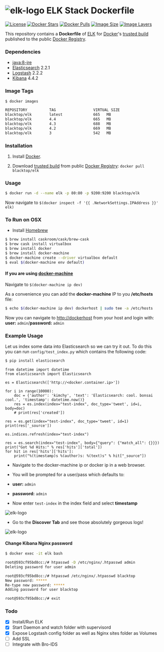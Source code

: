 ![elk-logo](https://raw.githubusercontent.com/blacktop/docker-elk/master/docs/elk-logo.png)
ELK Stack Dockerfile
====================

[![License](http://img.shields.io/:license-mit-blue.svg)](http://doge.mit-license.org)
[![Docker Stars](https://img.shields.io/docker/stars/blacktop/elk.svg)][hub]
[![Docker Pulls](https://img.shields.io/docker/pulls/blacktop/elk.svg)][hub]
[![Image Size](https://img.shields.io/imagelayers/image-size/blacktop/elk/latest.svg)](https://imagelayers.io/?images=blacktop/elk:latest)
[![Image Layers](https://img.shields.io/imagelayers/layers/blacktop/elk/latest.svg)](https://imagelayers.io/?images=blacktop/elk:latest)

This repository contains a **Dockerfile** of [ELK](http://www.elasticsearch.org/overview/elkdownloads/) for [Docker](https://www.docker.io/)'s [trusted build](https://index.docker.io/u/blacktop/elk/) published to the public [Docker Registry](https://index.docker.io/).

### Dependencies

* [java:8-jre](https://registry.hub.docker.com/_/java/)
* [Elasticsearch](https://www.elastic.co/products/elasticsearch) 2.2.1
* [Logstash](https://www.elastic.co/products/logstash) 2.2.2
* [Kibana](https://www.elastic.co/products/kibana) 4.4.2

### Image Tags
```bash
$ docker images

REPOSITORY          TAG                 VIRTUAL SIZE
blacktop/elk        latest              665   MB
blacktop/elk        4.4                 665   MB
blacktop/elk        4.3                 688   MB
blacktop/elk        4.2                 669   MB
blacktop/elk        3                   542   MB
```

### Installation

1. Install [Docker](https://www.docker.io/).

2. Download [trusted build](https://index.docker.io/u/blacktop/elk/) from public [Docker Registry](https://index.docker.io/): `docker pull blacktop/elk`

### Usage
```bash
$ docker run -d --name elk -p 80:80 -p 9200:9200 blacktop/elk
```
Now navigate to `$(docker inspect -f '{{ .NetworkSettings.IPAddress }}' elk)`

### To Run on OSX
 - Install [Homebrew](http://brew.sh)

```bash
$ brew install caskroom/cask/brew-cask
$ brew cask install virtualbox
$ brew install docker
$ brew install docker-machine
$ docker-machine create --driver virtualbox default
$ eval $(docker-machine env default)
```

#### If you are using [docker-machine](https://docs.docker.com/machine/)

Navigate to `$(docker-machine ip dev)`

As a convenience you can add the **docker-machine** IP to you **/etc/hosts** file:

```bash
$ echo $(docker-machine ip dev) dockerhost | sudo tee -a /etc/hosts
```
Now you can navigate to [http://dockerhost](http://dockerhost) from your host and login with: **user:** `admin`/**password:**  `admin`

### Example Usage
Let us index some data into Elasticsearch so we can try it out.  To do this you can run `config/test_index.py` which contains the following code:
```bash
$ pip install elasticsearch
```
```
from datetime import datetime
from elasticsearch import Elasticsearch

es = Elasticsearch(['http://<docker.container.ip>'])

for i in range(10000):
    doc = {'author': 'kimchy', 'text': 'Elasticsearch: cool. bonsai cool.', 'timestamp': datetime.now()}
    res = es.index(index="test-index", doc_type='tweet', id=i, body=doc)
    # print(res['created'])

res = es.get(index="test-index", doc_type='tweet', id=1)
print(res['_source'])

es.indices.refresh(index="test-index")

res = es.search(index="test-index", body={"query": {"match_all": {}}})
print("Got %d Hits:" % res['hits']['total'])
for hit in res['hits']['hits']:
    print("%(timestamp)s %(author)s: %(text)s" % hit["_source"])
```

 - Navigate to the docker-machine ip or docker ip in a web browser.
 - You will be prompted for a user/pass which defaults to:
  - **user:**  `admin`
  - **password:**  `admin`

 - Now enter `test-index` in the index field and select **timestamp**

![elk-logo](https://raw.githubusercontent.com/blacktop/docker-elk/master/docs/timestamp.png)

 - Go to the **Discover Tab** and see those absolutely gorgeous logs!

![elk-logo](https://raw.githubusercontent.com/blacktop/docker-elk/master/docs/discover.png)

#### Change Kibana Nginx password
```bash
$ docker exec -it elk bash
```
```bash
root@593cf95bd8cc:/# htpasswd -D /etc/nginx/.htpasswd admin
Deleting password for user admin

root@593cf95bd8cc:/# htpasswd /etc/nginx/.htpasswd blacktop
New password: *****
Re-type new password: *****
Adding password for user blacktop

root@593cf95bd8cc:/# exit
```

### Todo
- [x] Install/Run ELK
- [x] Start Daemon and watch folder with supervisord
- [x] Expose Logstash config folder as well as Nginx sites folder as Volumes
- [ ] Add SSL
- [ ] Integrate with Bro-IDS

[hub]: https://hub.docker.com/r/blacktop/elk/
